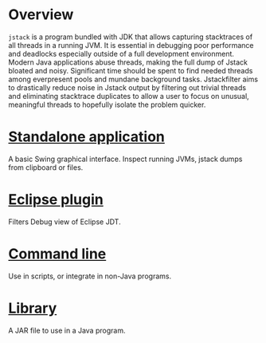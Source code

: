 # Overview
`jstack` is a program bundled with JDK that allows capturing stacktraces of all threads in a running JVM. It is essential in debugging poor performance and deadlocks especially outside of a full development environment. Modern Java applications abuse threads, making the full dump of Jstack bloated and noisy. Significant time should be spent to find needed threads among everpresent pools and mundane background tasks.
Jstackfilter aims to drastically reduce noise in Jstack output by filtering out trivial threads and eliminating stacktrace duplicates to allow a user to focus on unusual, meaningful threads to hopefully isolate the problem quicker.

# [Standalone application](https://github.com/basilevs/jstackfilter/tree/master/ui)
A basic Swing graphical interface. Inspect running JVMs, jstack dumps from clipboard or files.


# [Eclipse plugin](https://github.com/basilevs/jstackfilter/tree/master/eclipse)
Filters Debug view of Eclipse JDT.

# [Command line](https://github.com/basilevs/jstackfilter/tree/master/core/core)
Use in scripts, or integrate in non-Java programs.

# [Library](https://github.com/basilevs/jstackfilter/tree/master/core/core)
A JAR file to use in a Java program.
